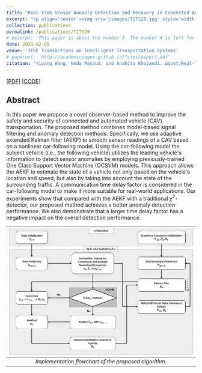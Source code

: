 ```yaml
---
title: "Real-Time Sensor Anomaly Detection and Recovery in Connected Automated Vehicle Sensors"
excerpt: "<p align='center'><img src='/images/TITS20.jpg' style='width: 500px;'></p>"
collection: publications
permalink: /publications/TITS20
# excerpt: 'This paper is about the number 3. The number 4 is left for future work.'
date: 2020-02-05
venue: 'IEEE Transactions on Intelligent Transportation Systems'
# paperurl: 'http://academicpages.github.io/files/paper3.pdf'
citation: 'Yiyang Wang, Neda Masoud, and Anahita Khojandi. &quot;Real-Time Sensor Anomaly Detection and Recovery in Connected Automated Vehicle Sensors.&quot; <i>IEEE Transactions on Intelligent Transportation Systems 22.3 (2020): 1411-1421.</i>'
---
```



[[PDF]](https://yiyang920.github.io/files/articles/TITS20.pdf)
[[CODE]](https://github.com/yiyang920/CF_Anomaly_Detection)

## Abstract
In this paper we propose a novel observer-based method to improve the safety and security of connected and automated vehicle (CAV) transportation. The proposed method combines model-based signal filtering and anomaly detection methods. Specifically, we use adaptive extended Kalman filter (AEKF) to smooth sensor readings of a CAV based on a nonlinear car-following model. Using the car-following model the subject vehicle (i.e., the following vehicle) utilizes the leading vehicle's information to detect sensor anomalies by employing previously-trained One Class Support Vector Machine (OCSVM) models. This approach allows the AEKF to estimate the state of a vehicle not only based on the vehicle's location and speed, but also by taking into account the state of the surrounding traffic. A communication time delay factor is considered in the car-following model to make it more suitable for real-world applications. Our experiments show that compared with the AEKF with a traditional $\chi^2$-detector, our proposed method achieves a better anomaly detection performance. We also demonstrate that a larger time delay factor has a negative impact on the overall detection performance.

| ![](/images/TITS20.jpg) |
|:--:|
| *Implementation flowchart of the proposed algorithm.* |